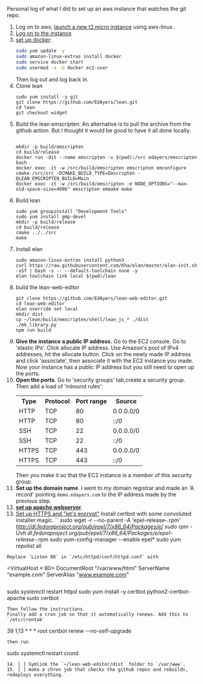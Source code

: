 Personal log of what I did to set up an aws instance that watches the git repo.


1. Log on to aws, [launch a new t2.micro instance](https://docs.aws.amazon.com/AWSEC2/latest/UserGuide/launching-instance.html) using aws-linux.
2. [Log on to the instance](https://docs.aws.amazon.com/AWSEC2/latest/UserGuide/AccessingInstances.html)
3. [set up docker](https://docs.aws.amazon.com/AmazonECS/latest/developerguide/docker-basics.html):
    ```sh
    sudo yum update -y
    sudo amazon-linux-extras install docker
    sudo service docker start
    sudo usermod -a -G docker ec2-user
    ```
    Then log out and log back in.
4. Clone lean
   ```
   sudo yum install -y git
   git clone https://github.com/EdAyers/lean.git
   cd lean
   git checkout widget
   ```
5. Build the lean emscripten. An alternative is to pull the archive from the github action. But I thought it would be good to have it all done locally.
   ```

   mkdir -p build/emscripten
   cd build/release
   docker run -dit --name emscripten -v $(pwd):/src edayers/emscripten bash
   docker exec -it -w /src/build/emscripten emscripten emconfigure cmake /src/src -DCMAKE_BUILD_TYPE=Emscripten -DLEAN_EMSCRIPTEN_BUILD=Main
   docker exec -it -w /src/build/emscripten -e NODE_OPTIONS="--max-old-space-size=4096" emscripten emmake make
   ```
6. Build lean
   ```
   sudo yum groupinstall "Development Tools"
   sudo yum install gmp-devel
   mkdir -p build/release
   cd build/release
   cmake ../../src
   make
   ```
7. Install elan
   ```
   sudo amazon-linux-extras install python3
   curl https://raw.githubusercontent.com/Kha/elan/master/elan-init.sh -sSf | bash -s -- --default-toolchain none -y
   elan toolchain link local $(pwd)/lean
   ```
8. build the lean-web-editor
   ```
   git clone https://github.com/EdAyers/lean-web-editor.git
   cd lean-web-editor
   elan override set local
   mkdir dist
   cp ~/lean/build/emscripten/shell/lean_js_* ./dist
   ./mk_library.py
   npm run build
   ```
9. __Give the instance a public IP address.__
   Go to the EC2 console.
   Go to 'elastic IPs'.
   Click allocate IP address.
   Use Amazon's pool of IPv4 addresses, hit the allocate button.
   Click on the newly made IP address and click 'associate', then associate it with the EC2 instance you made.
   Now your instance has a public IP address but you still need to open up the ports.
10. __Open the ports__. Go to 'security groups' tab,create a security group. Then add a load of 'inbound rules':
    <table>
        <tr><th>Type</th>  <th>Protocol</th> <th>Port range</th> <th>Source</th></tr>
        <tr><td>HTTP</td>  <td>TCP</td> <td>80</td>  <td>0.0.0.0/0</td></tr>
        <tr><td>HTTP</td>  <td>TCP</td> <td>80</td>  <td>::/0</td></tr>
        <tr><td>SSH</td>   <td>TCP</td> <td>22</td>  <td>0.0.0.0/0</td></tr>
        <tr><td>SSH</td>   <td>TCP</td> <td>22</td>  <td>::/0</td></tr>
        <tr><td>HTTPS</td> <td>TCP</td> <td>443</td> <td>0.0.0.0/0</td></tr>
        <tr><td>HTTPS</td> <td>TCP</td> <td>443</td> <td>::/0</td></tr>
    </table>
    Then you make it so that the EC2 instance is a member of this security group.
11. __Set up the domain name__. I went to my domain registrar and made an 'A record' pointing `demo.edayers.com` to the IP address made by the previous step.
12. [__set up apache webserver__](https://docs.aws.amazon.com/AWSEC2/latest/UserGuide/ec2-lamp-amazon-linux-2.html).
13. [Set up HTTPS and "let's encrypt"](https://docs.aws.amazon.com/AWSEC2/latest/UserGuide/SSL-on-amazon-linux-2.html)
   Install certbot with some convoluted installer magic.
    ``
   sudo wget -r --no-parent -A 'epel-release-*.rpm' http://dl.fedoraproject.org/pub/epel/7/x86_64/Packages/e/
   sudo rpm -Uvh dl.fedoraproject.org/pub/epel/7/x86_64/Packages/e/epel-release-*.rpm
   sudo yum-config-manager --enable epel*
   sudo yum repolist all
   ```
   Replace `Listen 80` in `/etc/httpd/conf/httpd.conf` with
   ```
   <VirtualHost *:80>
    DocumentRoot "/var/www/html"
    ServerName "example.com"
    ServerAlias "www.example.com"
   </VirtualHost>
   ```
   ```
   sudo systemctl restart httpd
   sudo yum install -y certbot python2-certbot-apache
   sudo certbot
   ```
   Then follow the instructions.
   Finally add a cron job so that it automatically renews. Add this to `/etc/crontab`
   ```
   39      1,13    *       *       *       root    certbot renew --no-self-upgrade
   ```
   then run
   ```
   sudo systemctl restart crond
   ```
14. [ ] Symlink the `~/lean-web-editor/dist` folder to `/var/www`.
15. [ ] make a chron job that checks the github repos and rebuilds, redeploys everything.
